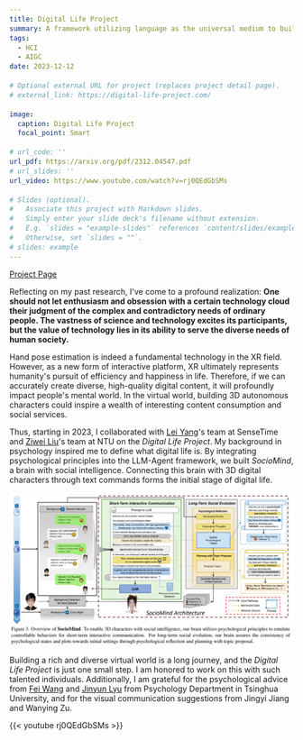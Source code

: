 ```yaml
---
title: Digital Life Project
summary: A framework utilizing language as the universal medium to build autonomous 3D characters, who are capable of engaging in social interactions and expressing with articulated body motions, thereby simulating life in a digital environment.
tags:
  - HCI
  - AIGC
date: 2023-12-12

# Optional external URL for project (replaces project detail page).
# external_link: https://digital-life-project.com/

image:
  caption: Digital Life Project
  focal_point: Smart

# url_code: ''
url_pdf: https://arxiv.org/pdf/2312.04547.pdf
# url_slides: ''
url_video: https://www.youtube.com/watch?v=rj0QEdGbSMs

# Slides (optional).
#   Associate this project with Markdown slides.
#   Simply enter your slide deck's filename without extension.
#   E.g. `slides = "example-slides"` references `content/slides/example-slides.md`.
#   Otherwise, set `slides = ""`.
# slides: example
---
```


 [Project Page](https://digital-life-project.com/)

Reflecting on my past research, I've come to a profound realization: 
**One should not let enthusiasm and obsession with a certain technology cloud their judgment of the complex and contradictory needs of ordinary people. The vastness of science and technology excites its participants, but the value of technology lies in its ability to serve the diverse needs of human society.**

Hand pose estimation is indeed a fundamental technology in the XR field. However, as a new form of interactive platform, XR ultimately represents humanity's pursuit of efficiency and happiness in life. Therefore, if we can accurately create diverse, high-quality digital content, it will profoundly impact people's mental world. In the virtual world, building 3D autonomous characters could inspire a wealth of interesting content consumption and social services.

Thus, starting in 2023, I collaborated with [Lei Yang](https://scholar.google.com/citations?user=jZH2IPYAAAAJ&hl=zh-CN&oi=sra)'s team at SenseTime and [Ziwei Liu](https://liuziwei7.github.io/)'s team at NTU on the _Digital Life Project_. My background in psychology inspired me to define what digital life is. By integrating psychological principles into the LLM-Agent framework, we built _SocioMind_, a brain with social intelligence. Connecting this brain with 3D digital characters through text commands forms the initial stage of digital life.

![sociomind](sociomind.png "LLM-Agent Framework for 3D Characters with Social Intelligence")

Building a rich and diverse virtual world is a long journey, and the _Digital Life Project_ is just one small step. I am honored to work on this with such talented individuals. Additionally, I am grateful for the psychological advice from [Fei Wang](https://www.psych.tsinghua.edu.cn/info/1180/1542.htm) and [Jinyun Lyu](https://brain.tsinghua.edu.cn/info/1064/1266.htm) from Psychology Department in Tsinghua University, and for the visual communication suggestions from Jingyi Jiang and Wanying Zu.

{{< youtube rj0QEdGbSMs >}}